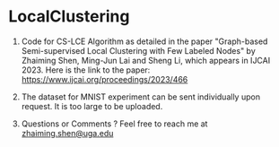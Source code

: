 # LocalClustering

1. Code for CS-LCE Algorithm as detailed in the paper "Graph-based Semi-supervised Local Clustering with Few Labeled Nodes" by Zhaiming Shen, Ming-Jun Lai and Sheng Li, which appears in IJCAI 2023. Here is the link to the paper: https://www.ijcai.org/proceedings/2023/466

2. The dataset for MNIST experiment can be sent individually upon request. It is too large to be uploaded.

3. Questions or Comments ?  Feel free to reach me at zhaiming.shen@uga.edu
